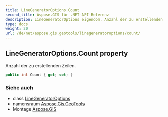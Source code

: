 ```yaml
---
title: LineGeneratorOptions.Count
second_title: Aspose.GIS für .NET-API-Referenz
description: LineGeneratorOptions eigendom. Anzahl der zu erstellenden Zeilen.
type: docs
weight: 20
url: /de/net/aspose.gis.geotools/linegeneratoroptions/count/
---
```

## LineGeneratorOptions.Count property

Anzahl der zu erstellenden Zeilen.

```csharp
public int Count { get; set; }
```

### Siehe auch

* class [LineGeneratorOptions](../)
* namensraum [Aspose.Gis.GeoTools](../../linegeneratoroptions/)
* Montage [Aspose.GIS](../../../)


